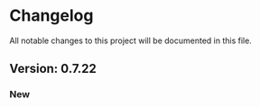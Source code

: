 # Changelog

All notable changes to this project will be documented in this file.

## Version: 0.7.22

### New



